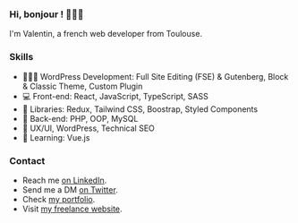 ### Hi, bonjour ! 🥖🇫🇷

I'm Valentin, a french web developer from Toulouse. 

### Skills

- 👨🏻‍💻 WordPress Development: Full Site Editing (FSE) & Gutenberg, Block & Classic Theme, Custom Plugin
- 💻 Front-end: React, JavaScript, TypeScript, SASS
- 💅 Libraries: Redux, Tailwind CSS, Boostrap, Styled Components
- 💽 Back-end: PHP, OOP, MySQL
- 💼 UX/UI, WordPress, Technical SEO
- 🌱 Learning: Vue.js

### Contact

- Reach me [on LinkedIn](https://www.linkedin.com/in/valentin-grenier/).
- Send me a DM [on Twitter](https://twitter.com/valentingrn).
- Check [my portfolio](https://valentingrenier.fr).
- Visit [my freelance website](https://studio-val.fr).

<!--
**valentin-grenier/valentin-grenier** is a ✨ _special_ ✨ repository because its `README.md` (this file) appears on your GitHub profile.

Here are some ideas to get you started:

- 🔭 I’m currently working on ...
- 🌱 I’m currently learning ...
- 👯 I’m looking to collaborate on ...
- 🤔 I’m looking for help with ...
- 💬 Ask me about ...
- 📫 How to reach me: ...
- 😄 Pronouns: ...
- ⚡ Fun fact: ...
-->
